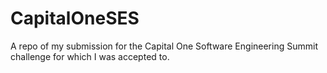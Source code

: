 # CapitalOneSES
A repo of my submission for the Capital One Software Engineering Summit challenge for which I was accepted to. 
